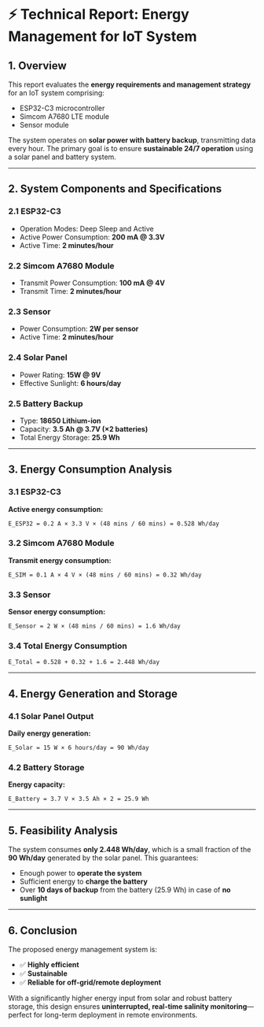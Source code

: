 # ⚡ Technical Report: Energy Management for IoT System

## 1. Overview

This report evaluates the **energy requirements and management strategy** for an IoT system comprising:

- ESP32-C3 microcontroller  
- Simcom A7680 LTE module  
- Sensor module

The system operates on **solar power with battery backup**, transmitting data every hour. The primary goal is to ensure **sustainable 24/7 operation** using a solar panel and battery system.

---

## 2. System Components and Specifications

### 2.1 ESP32-C3
- Operation Modes: Deep Sleep and Active  
- Active Power Consumption: **200 mA @ 3.3V**  
- Active Time: **2 minutes/hour**

### 2.2 Simcom A7680 Module
- Transmit Power Consumption: **100 mA @ 4V**  
- Transmit Time: **2 minutes/hour**

### 2.3 Sensor
- Power Consumption: **2W per sensor**  
- Active Time: **2 minutes/hour**

### 2.4 Solar Panel
- Power Rating: **15W @ 9V**  
- Effective Sunlight: **6 hours/day**

### 2.5 Battery Backup
- Type: **18650 Lithium-ion**  
- Capacity: **3.5 Ah @ 3.7V (×2 batteries)**  
- Total Energy Storage: **25.9 Wh**

---

## 3. Energy Consumption Analysis

### 3.1 ESP32-C3

**Active energy consumption:**

```
E_ESP32 = 0.2 A × 3.3 V × (48 mins / 60 mins) = 0.528 Wh/day
```

### 3.2 Simcom A7680 Module

**Transmit energy consumption:**

```
E_SIM = 0.1 A × 4 V × (48 mins / 60 mins) = 0.32 Wh/day
```

### 3.3 Sensor

**Sensor energy consumption:**

```
E_Sensor = 2 W × (48 mins / 60 mins) = 1.6 Wh/day
```

### 3.4 Total Energy Consumption

```
E_Total = 0.528 + 0.32 + 1.6 = 2.448 Wh/day
```

---

## 4. Energy Generation and Storage

### 4.1 Solar Panel Output

**Daily energy generation:**

```
E_Solar = 15 W × 6 hours/day = 90 Wh/day
```

### 4.2 Battery Storage

**Energy capacity:**

```
E_Battery = 3.7 V × 3.5 Ah × 2 = 25.9 Wh
```

---

## 5. Feasibility Analysis

The system consumes **only 2.448 Wh/day**, which is a small fraction of the **90 Wh/day** generated by the solar panel. This guarantees:

- Enough power to **operate the system**
- Sufficient energy to **charge the battery**
- Over **10 days of backup** from the battery (25.9 Wh) in case of **no sunlight**

---

## 6. Conclusion

The proposed energy management system is:

- ✅ **Highly efficient**
- ✅ **Sustainable**
- ✅ **Reliable for off-grid/remote deployment**

With a significantly higher energy input from solar and robust battery storage, this design ensures **uninterrupted, real-time salinity monitoring**—perfect for long-term deployment in remote environments.
